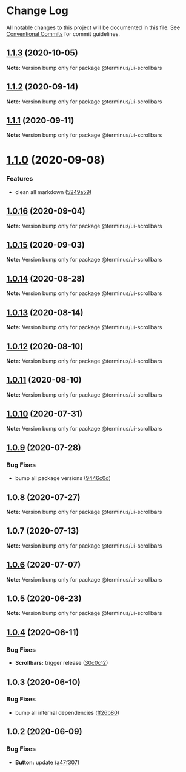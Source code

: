 # Change Log

All notable changes to this project will be documented in this file.
See [Conventional Commits](https://conventionalcommits.org) for commit guidelines.

## [1.1.3](https://github.com/GetTerminus/terminus-oss/compare/@terminus/ui-scrollbars@1.1.2...@terminus/ui-scrollbars@1.1.3) (2020-10-05)

**Note:** Version bump only for package @terminus/ui-scrollbars





## [1.1.2](https://github.com/GetTerminus/terminus-oss/compare/@terminus/ui-scrollbars@1.1.1...@terminus/ui-scrollbars@1.1.2) (2020-09-14)

**Note:** Version bump only for package @terminus/ui-scrollbars





## [1.1.1](https://github.com/GetTerminus/terminus-oss/compare/@terminus/ui-scrollbars@1.1.0...@terminus/ui-scrollbars@1.1.1) (2020-09-11)

**Note:** Version bump only for package @terminus/ui-scrollbars





# [1.1.0](https://github.com/GetTerminus/terminus-oss/compare/@terminus/ui-scrollbars@1.0.16...@terminus/ui-scrollbars@1.1.0) (2020-09-08)


### Features

* clean all markdown ([5249a59](https://github.com/GetTerminus/terminus-oss/commit/5249a59486be63b6d9a0be7a801defb9b6adcedc))





## [1.0.16](https://github.com/GetTerminus/terminus-oss/compare/@terminus/ui-scrollbars@1.0.15...@terminus/ui-scrollbars@1.0.16) (2020-09-04)

**Note:** Version bump only for package @terminus/ui-scrollbars





## [1.0.15](https://github.com/GetTerminus/terminus-oss/compare/@terminus/ui-scrollbars@1.0.14...@terminus/ui-scrollbars@1.0.15) (2020-09-03)

**Note:** Version bump only for package @terminus/ui-scrollbars

## [1.0.14](https://github.com/GetTerminus/terminus-oss/compare/@terminus/ui-scrollbars@1.0.13...@terminus/ui-scrollbars@1.0.14) (2020-08-28)

**Note:** Version bump only for package @terminus/ui-scrollbars

## [1.0.13](https://github.com/GetTerminus/terminus-oss/compare/@terminus/ui-scrollbars@1.0.12...@terminus/ui-scrollbars@1.0.13) (2020-08-14)

**Note:** Version bump only for package @terminus/ui-scrollbars

## [1.0.12](https://github.com/GetTerminus/terminus-oss/compare/@terminus/ui-scrollbars@1.0.11...@terminus/ui-scrollbars@1.0.12) (2020-08-10)

**Note:** Version bump only for package @terminus/ui-scrollbars

## [1.0.11](https://github.com/GetTerminus/terminus-oss/compare/@terminus/ui-scrollbars@1.0.10...@terminus/ui-scrollbars@1.0.11) (2020-08-10)

**Note:** Version bump only for package @terminus/ui-scrollbars

## [1.0.10](https://github.com/GetTerminus/terminus-oss/compare/@terminus/ui-scrollbars@1.0.9...@terminus/ui-scrollbars@1.0.10) (2020-07-31)

**Note:** Version bump only for package @terminus/ui-scrollbars

## [1.0.9](https://github.com/GetTerminus/terminus-oss/compare/@terminus/ui-scrollbars@1.0.8...@terminus/ui-scrollbars@1.0.9) (2020-07-28)

### Bug Fixes

* bump all package versions ([9446c0d](https://github.com/GetTerminus/terminus-oss/commit/9446c0d5cde3bd693cfba7cabbfd2db443a47b00))

## 1.0.8 (2020-07-27)

**Note:** Version bump only for package @terminus/ui-scrollbars

## 1.0.7 (2020-07-13)

**Note:** Version bump only for package @terminus/ui-scrollbars

## [1.0.6](https://github.com/GetTerminus/terminus-oss/compare/@terminus/ui-scrollbars@1.0.5...@terminus/ui-scrollbars@1.0.6) (2020-07-07)

**Note:** Version bump only for package @terminus/ui-scrollbars

## 1.0.5 (2020-06-23)

**Note:** Version bump only for package @terminus/ui-scrollbars

## [1.0.4](https://github.com/GetTerminus/terminus-oss/compare/@terminus/ui-scrollbars@1.0.3...@terminus/ui-scrollbars@1.0.4) (2020-06-11)

### Bug Fixes

* **Scrollbars:** trigger release ([30c0c12](https://github.com/GetTerminus/terminus-oss/commit/30c0c125ebfaf1e80fe638dc96fc32a3e12d2e96))

## 1.0.3 (2020-06-10)

### Bug Fixes

* bump all internal dependencies ([ff26b80](https://github.com/GetTerminus/terminus-oss/commit/ff26b806bb599401f006996be5b567a378e68ef3))

## 1.0.2 (2020-06-09)

### Bug Fixes

* **Button:** update ([a47f307](https://github.com/GetTerminus/terminus-oss/commit/a47f30757b9216d6ee76788c117e76eacf5289e5))
